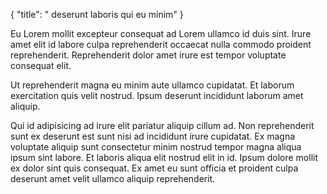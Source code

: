 {
  "title": " deserunt laboris qui eu minim"
}

Eu Lorem mollit excepteur consequat ad Lorem ullamco id duis sint. Irure amet elit id labore culpa reprehenderit occaecat nulla commodo proident reprehenderit. Reprehenderit dolor amet irure est tempor voluptate consequat elit.

Ut reprehenderit magna eu minim aute ullamco cupidatat. Et laborum exercitation quis velit nostrud. Ipsum deserunt incididunt laborum amet aliquip.

Qui id adipisicing ad irure elit pariatur aliquip cillum ad. Non reprehenderit sunt ex deserunt est sunt nisi ad incididunt irure cupidatat. Ex magna voluptate aliquip sunt consectetur minim nostrud tempor magna aliqua ipsum sint labore. Et laboris aliqua elit nostrud elit in id. Ipsum dolore mollit ex dolor sint quis consequat. Ex amet eu sunt officia et proident culpa deserunt amet velit ullamco aliquip reprehenderit.